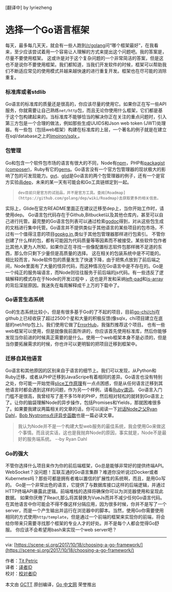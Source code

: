 \[翻译中\] by lyriezheng

# 选择一个Go语言框架

每天，最多每几天天，就会有一些人跑到[/r/golang](https://www.reddit.com/r/golang/)问“哪个框架最好”，在我看来，至少应该尝试着用一个容易让人理解的方式来提出这个问题吧。我的答案是，尽量不要使用框架。
这或许是对于这个复杂问题的一个非常简洁的答案，但是这也不是说你不要使用框架。我们都知道，当我们开发软件的时候，框架可以帮助我们不断适应常见的使用模式并越来越快速的进行重复开发。框架也在尽可能的消除重复。

### 标准库或者stdlib
Go语言的标准库的质量还是很高的，你应该尽量的使用它。如果你正在写一些API服务，你就需要让自己熟练```net/http```包，而且无论你使用什么框架，它们都是基于这个包构建起来的。当标准库不能够恰当的解决你正在关注的重点问题时，引入第三方包是一个合理的做法，例如那些生成UUIDS和Json web token (JWT)处理器。有一些包（包括web框架）构建在标准库的上层，一个著名的例子就是在建立在sql/database之上的[jmoiron/sqlx ](https://jmoiron.github.io/sqlx/)。

### 包管理
Go和包含一个软件包市场的语言有很大的不同，Node有[npm](https://www.npmjs.com/)，PHP有[packagist (composer)](https://packagist.org/)，Ruby有它的[gems](https://rubygems.org/)。Go语言没有一个官方包管理器的现状极大的影响了包的可发现能力。[gvt](https://github.com/FiloSottile/gvt)、[glid](https://github.com/Masterminds/glide)是Go语言的两个包管理器的例子，还有一个是官方实验品[dep](https://github.com/golang/dep)，未来的某一天有可能会和Go工具链绑定到一起。

>     dev目前只是官方的试验品，并不是官方工具。查阅[Roadmap](https://github.com/golang/dep/wiki/Roadmap)去获取更多的相关信息。

实际上，Glide在官方README里面正在建议迁移至dep上，当你开始工作时，请使用dep。
Go语言包代码存在于Github,Bitbucket以及其他仓库内，甚至可以自己进行托管。最完整的Go语言包列表可以通过检索[godoc](https://godoc.org/)得到，对从这些包生成的文档进行集中托管。Go语言并不提供类似于其他语言的某些项目的包市场，不过有一个值得注意的项目[gopkg.in](http://labix.org/gopkg.in),类似于其他包管理器那样进行包索引。
不管你创建了什么样的包，都有可能因为代码质量等等因素而不被接受。某些软件包作者比其他人更为人所知，如果你正在寻找一些像配置标志软件包那样微不足道的东西，那么你只剩下少量但是高质量的选择。 这在相关的包装系统中是不可能的。
相比较而言，Node软件包的质量发生了快速下降，由于把焦点放到了前后端之间，Node里面有了大量的怪异代码，而这种情况在Go语言中是不存在的。Go是一个纯正的服务端语言，而Node则往往服务于前后端的js代码。有一些违反了逻辑解释的模式存在于Node的开发过程中
，这也是开发和采纳[left-pad](https://www.npmjs.com/package/left-pad)和[is-array](https://www.npmjs.com/package/is-array)的背后深层原因。我迷失在每周解释成千上万的下载中了。

### Go语言生态系统
Go的生态系统比较小，但是有很多基于Go的了不起的项目，目前[go-chi/chi](https://github.com/go-chi/chi)在github上已经收获了超过2500个星和大量的积极反馈(像sqlx，chi项目建立在底层的net/http包上)。我们使用它做了[ErrorHub](https://errorhub.io/)，我强烈推荐这个项目。
也有一些web框架可以使用，但是就像我前面所讲的，你应该首先使用标准库，然后你能够发现当你前进的时候真正需要的是什么。使用一个web框架本身不是必须的，但是当你要拓展需求的时候，你也许可以更明智的把项目迁移到框架中。
### 迁移自其他语言
Go语言和其他原因的区别来自于语言的细节上。我们可以发现，从Python和Ruby迁移，或者从PHP迁移到JavaScripe有着相同的差异。Go语言也没有特别之处，你可能一开始觉得[slice工作原理](https://scene-si.org/2017/08/06/the-thing-about-slices/)有一点点困惑，但是从任何语言迁移到其他语言时都会遇到这样的问题，作为另一个样例，请看[Ruby谓词](http://ruby-for-beginners.rubymonstas.org/objects/predicates.html)。
Go语言入门门槛不是很高，我曾经写了差不多15年的PHP，然后相对轻松的就转到Go语言上了。让你的脑袋理解Node的异步操作，包括Promises和Yields，那就困难很多了。如果要我建议两篇相关的文章的话，你可以阅读一下[对话Node之父Ryan Dahl](https://www.mappingthejourney.com/single-post/2017/08/31/episode-8-interview-with-ryan-dahl-creator-of-nodejs/)，[Bob Nystroms点评异步函数](http://journal.stuffwithstuff.com/2015/02/01/what-color-is-your-function/)也是一篇必读文章。
>    我认为Node并不是一个构建大型web服务的最佳系统，我会使用Go来做这个事情。而且说实话，这也是我抛弃Node的原因，事实就是，Node不是最好的服务端系统。 --by Ryan Dahl
    
### Go的强大
不管你选择什么项目来作为你的前后端框架，Go总是能够非常好的提供终端API。WebSocket？没问题！互联互通的Go语言集群？难道你没听说过Docker或者Kubernetes吗？那些可都是拥有者难以置信的扩展性的系统啊，而且，是用Go写的。
Go是一个非常出色的语言，它提供了与数据库接口这样的后端逻辑，并通过HTTP终端API暴露此逻辑。前端堆栈的选择将确保你可以为浏览器使用和呈现此数据。
如果你厌倦了React,那么将其替换为VueJs而并不减少任何Go语言代码。在其他语言中你可能会不得不像这样分隔应用，因为很多时候，你并不是写了一个server，而是一个产生输出并运行在浏览器中的脚本。当然，使用Go你需要使用相同的方式使用```http/template```，但是通过一个前端的框架来实现你的前端，将会给你带来只需要寻找那个框架的专业人才的好处。并不是每个人都会觉得Go舒服。
你应该不会希望用bash来实现一个web server吧？






---

via: [https://scene-si.org/2017/10/18/choosing-a-go-framework/](https://scene-si.org/2017/10/18/choosing-a-go-framework/)

作者：[Tit Petric](https://scene-si.org/about/)  
译者：[译者ID](https://github.com/译者ID)  
校对：[校对者ID](https://github.com/校对者ID)

本文由 [GCTT](https://github.com/studygolang/GCTT) 原创编译，[Go 中文网](https://studygolang.com/) 荣誉推出

